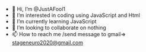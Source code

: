 - 👋 Hi, I’m @JustAFool1
- 👀 I’m interested in coding using JavaScript and Html
- 🌱 I’m currently learning JavaScript
- 💞️ I’m looking to collaborate on nothing
- 📫 How to reach me /send message to gmail=> stageneuro2020@gmail.com

<!---
JustAFool1/JustAFool1 is a ✨ special ✨ repository because its `README.md` (this file) appears on your GitHub profile.
You can click the Preview link to take a look at your changes.
--->
